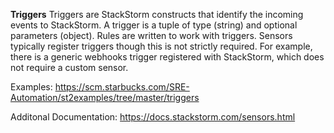 **Triggers**
Triggers are StackStorm constructs that identify the incoming events to StackStorm. A trigger is a tuple of type (string) and optional parameters (object). Rules are written to work with triggers. Sensors typically register triggers though this is not strictly required. For example, there is a generic webhooks trigger registered with StackStorm, which does not require a custom sensor.

Examples: https://scm.starbucks.com/SRE-Automation/st2examples/tree/master/triggers

Additonal Documentation: https://docs.stackstorm.com/sensors.html